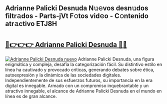 ## Adrianne Palicki Desnuda N𝚞𝚎vos desn𝚞dos filtr𝚊dos - Parts-jVt F𝚘tos vid𝚎o - C𝚘ntenido atr𝚊ctivo ETJ8H

# <h2><a href="http://mb2ecxx.tromn.icu/?c=Adrianne+Palicki+Desnuda">🔗👉👉👉 Adrianne Palicki Desnuda 🔗🔗</a></h2>

[![Adrianne Palicki Desnuda nuevo](https://i.imgur.com/pEAQMta.gif)](http://mb2ecxx.tromn.icu/?c=Adrianne+Palicki+Desnuda)
Adrianne Palicki Desnuda, una figura enigmática y compleja, desafía la categorización fácil. Su distintivo estilo en línea ha cautivado y provocado críticas, generando debates sobre ética, autoexpresión y la dinámica de las sociedades digitales. Independientemente de sus esfuerzos futuros, su importancia en la era digital es innegable. Armado con un compromiso inquebrantable y un atractivo innegable, el alcance de Adrianne Palicki Desnuda en el mundo en línea es de gran alcance.
